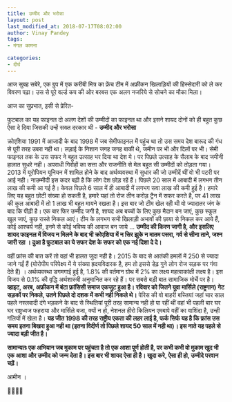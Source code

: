 ```yaml
---
title: उम्मीद और भरोसा
layout: post
last_modified_at: 2018-07-17T08:02:00
author: Vinay Pandey
tags:
- मंगल कामना

categories:
- दीर्घ
---
```

आज सुबह सबेरे, एक ग्रुप में एक करीबी मित्र का फ्रेंच टीम में अफ्रीकन खिलाड़ियों की हिस्सेदारी को ले कर विवरण पढ़ा। उस से पूरे वर्ल्ड कप की ओर बरबस एक अलग नजरिये से सोचने का मौका मिला।  

आज का सुप्रभात, इसी से प्रेरित-

फुटबाल का यह फाइनल दो अलग देशों की उम्मीदों का फाइनल था और इसने शायद दोनों को ही बहुत कुछ ऐसा दे दिया जिसकी उन्हें सख्त दरकार थी - 
**उम्मीद और भरोसा**

क्रोएशिया 1991 में आजादी के बाद 1998 में जब सेमीफाइनल में पहुंच था तो उस समय देश बारूद की गंध से पूरी तरह उबरा नही था। लड़ाई के निशान जगह जगह बाकी थे, जमीन पर भी और दिलों पर भी। सेमी फाइनल तक के उस सफर ने बहुत उत्साह भर दिया था देश मे। पर पिछले उत्साह के सैलाब के बाद जमीनी हालात सुधरे नही। अपराधी गिरोहों का सत्ता और राजनीति से मेल बहुत सी उम्मीदों को तोड़ता गया। 2013 में यूरोपियन यूनियन में शामिल होने के बाद अर्थव्यवस्था में सुधार की जो उम्मीदें थीं वो भी पटरी पर आई नही। नाउम्मीदी इस कदर बढ़ी है कि लोग देश छोड़ रहें हैं। पिछले 20 साल में आबादी में लगभग तीन लाख की कमी आ गई है। केवल पिछले 6 साल में ही आबादी में लगभग सवा लाख की कमी हुई है। हमारे लिए यह बहुत छोटी संख्या हो सकती है, हमारे यहां तो रोज तीन करोड़ ट्रैन में सफर करते है, पर 41 लाख की कुल आबादी में तो 1 लाख भी बहुत मायने रखता है। इस बार जो टीम खेल रही थी वो ज्यादातर जंग के बाद कि पीढ़ी है। एक बार फिर उम्मीद जगी है, शायद अब बच्चों के लिए कुछ मैदान बन जाएं, कुछ स्कूल खुल जाएं, कुछ रास्ते निकल आएं। टीम के लगभग सभी खिलाड़ी अभावों की छाया से निकल कर आये हैं, कोई आश्चर्य नही, इनमे से कोई भविष्य की आवाज बन जाये ... **उम्मीद की किरण जागी है, और इसलिए शायद फाइनल में विजय न मिलने के बाद भी क्रोएशिया में न सिर झुके न मातम पसरा, गर्व से सीना ताने, जश्न जारी रहा । दुआ है फुटबाल का ये सफर देश के सफर को एक नई दिशा दे दे।** 

वहीं फ्रांस की बात करें तो वहां भी हालत जुदा नही है। 2015 के बाद से आतंकी हमलों में 250 से ज्यादा जाने गईं हैं (योरोपीय परिपेक्ष्य में ये संख्या ह्रदयविदारक है, हम तो इससे डेढ़ गुने लोग रोज सड़क पर गंवा देते हैं) । अर्थव्यवस्था डगमगाई हुई है,  1.8% की वर्तमान ग्रोथ में 2% का लक्ष्य महत्वाकांक्षी लक्ष्य है। इस विजय से 0.1% की वृद्धि अर्थशास्त्री अनुमानित कर रहे हैं। पर सबसे बड़ी बात सामाजिक मोर्चे पर है। **व्हाइट, अरब, अफ्रीकन में बंटा फ़्रांसिसी समाज एकजुट हुआ है। रविवार को जितने युवा मार्सिले (राष्ट्रगान) गेट सड़कों पर निकले, उतने पिछले दो दशक में कभी नही निकले थे।** पेरिस की वो बाहरी बस्तियां जहां चार साल पहले नस्लवादी दंगे भड़कने के बाद से स्थितियां पूरी तरह सामान्य नही हो पा रहीं थीं वहां भी पहली बार घर घर राष्ट्रध्वज फहराया और मार्सिले बजा, क्यों न हो, नेशनल हीरो किलियन एमबापे वहीं का वाशिंदा है, उन्ही गलियों में खेला है। **यह जीत 1998 की तरह राष्ट्रीय एकता की लहर लाई है, फर्क सिर्फ यह है कि फ्रांस उस समय इतना बिखरा हुआ नही था (इतना विदीर्ण तो पिछले शायद 50 साल में नही था)। इस नाते यह पहले से ज्यादा बड़ी जीत है।**

 **सामान्यतः एक अभियान जब मुकाम पर पहुंचता है तो एक आशा पूर्ण होती है, पर कभी कभी वो मुकाम खुद भी एक आशा और उम्मीद को जन्म देता है। इस बार भी शायद ऐसा ही है। खुदा करे, ऐसा ही हो, उम्मीदे परवान चढ़ें।** 

आमीन । 

🙏🌷🌷🙏


